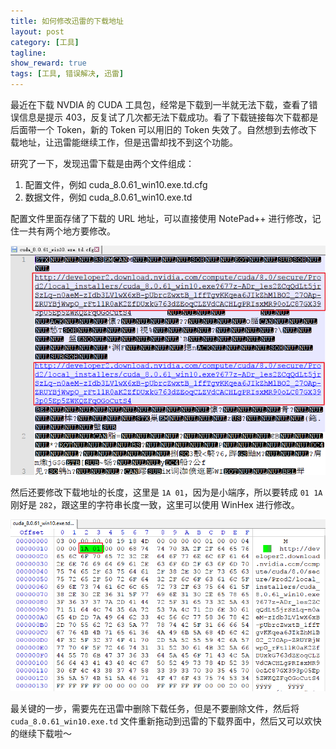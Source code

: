 ```yaml
---
title: 如何修改迅雷的下载地址
layout: post
category: [工具]
tagline: 
show_reward: true
tags: [工具, 错误解决, 迅雷]
---
```


最近在下载 NVDIA 的 CUDA 工具包，经常是下载到一半就无法下载，查看了错误信息是提示 403，反复试了几次都无法下载成功。看了下载链接每次下载都是后面带一个 Token，新的 Token 可以用旧的 Token 失效了。自然想到去修改下载地址，让迅雷能继续工作，但是迅雷却找不到这个功能。

研究了一下，发现迅雷下载是由两个文件组成：

1. 配置文件，例如 cuda_8.0.61_win10.exe.td.cfg
2. 数据文件，例如 cuda_8.0.61_win10.exe.td

配置文件里面存储了下载的 URL 地址，可以直接使用 NotePad++ 进行修改，记住一共有两个地方要修改。

![xunlei_1.png](/uploads/post_img/2017/12/xunlei_1.png "")

然后还要修改下载地址的长度，这里是 `1A 01`，因为是小端序，所以要转成 `01 1A` 刚好是 `282`，跟这里的字符串长度一致，这里可以使用 WinHex 进行修改。

![xunlei_2.png](/uploads/post_img/2017/12/xunlei_2.png "")

最关键的一步，需要先在迅雷中删除下载任务，但是不要删除文件，然后将 `cuda_8.0.61_win10.exe.td` 文件重新拖动到迅雷的下载界面中，然后又可以欢快的继续下载啦～


